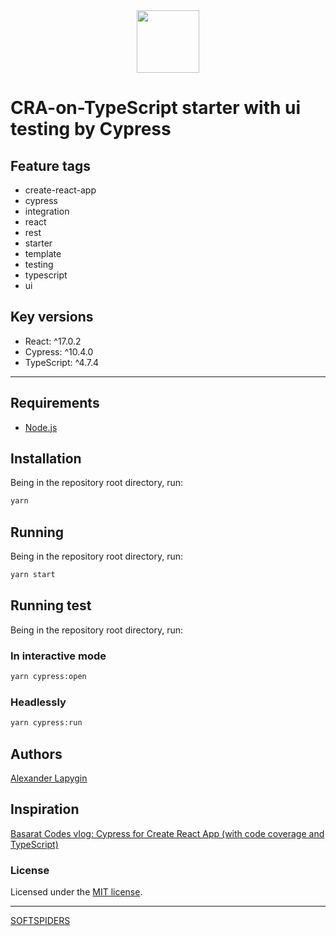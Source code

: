 <div align="center">
    <a href="https://github.com/softspiders/softspiders">
      <img src="https://avatars.githubusercontent.com/u/47006425?v=4"width="100" height="100"/>
    </a>
</div>

# CRA-on-TypeScript starter with ui testing by Cypress

## Feature tags

- create-react-app
- cypress
- integration
- react
- rest
- starter
- template
- testing
- typescript
- ui

## Key versions

- React: ^17.0.2
- Cypress: ^10.4.0
- TypeScript: ^4.7.4

---

## Requirements

* [Node.js](https://nodejs.org/en/download/package-manager/)

## Installation

Being in the repository root directory, run:

```sh
yarn
```

## Running

Being in the repository root directory, run:

```sh
yarn start
```

## Running test

Being in the repository root directory, run:

### In interactive mode

```sh
yarn cypress:open
```
### Headlessly

```sh
yarn cypress:run
```

## Authors

[Alexander Lapygin](https://github.com/AlexanderLapygin)

## Inspiration

[Basarat Codes vlog: Cypress for Create React App (with code coverage and TypeScript)](https://www.youtube.com/watch?v=Dsgegf15ccA)

### License

Licensed under the [MIT license](./LICENSE).

---

[SOFTSPIDERS](https://github.com/softspiders/softspiders)
